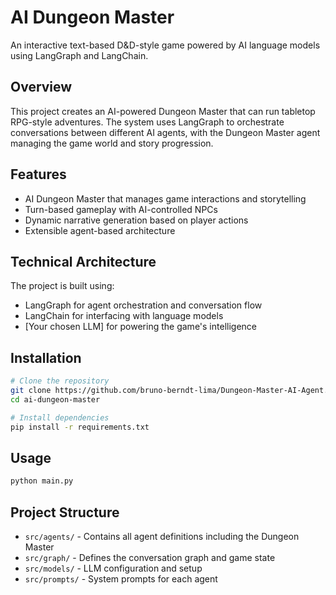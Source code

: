 # AI Dungeon Master

An interactive text-based D&D-style game powered by AI language models using LangGraph and LangChain.

## Overview

This project creates an AI-powered Dungeon Master that can run tabletop RPG-style adventures. The system uses LangGraph to orchestrate conversations between different AI agents, with the Dungeon Master agent managing the game world and story progression.

## Features

- AI Dungeon Master that manages game interactions and storytelling
- Turn-based gameplay with AI-controlled NPCs
- Dynamic narrative generation based on player actions
- Extensible agent-based architecture

## Technical Architecture

The project is built using:
- LangGraph for agent orchestration and conversation flow
- LangChain for interfacing with language models
- [Your chosen LLM] for powering the game's intelligence

## Installation

```bash
# Clone the repository
git clone https://github.com/bruno-berndt-lima/Dungeon-Master-AI-Agent.git
cd ai-dungeon-master

# Install dependencies
pip install -r requirements.txt
```

## Usage

```bash
python main.py
```

## Project Structure

- `src/agents/` - Contains all agent definitions including the Dungeon Master
- `src/graph/` - Defines the conversation graph and game state
- `src/models/` - LLM configuration and setup
- `src/prompts/` - System prompts for each agent
